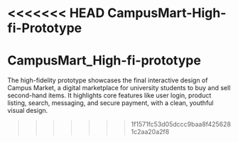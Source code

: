 <<<<<<< HEAD
CampusMart-High-fi-Prototype
=======
# CampusMart_High-fi-prototype
The high-fidelity prototype showcases the final interactive design of Campus Market, a digital marketplace for university students to buy and sell second-hand items. It highlights core features like user login, product listing, search, messaging, and secure payment, with a clean, youthful visual design.
>>>>>>> 1f1571fc53d05dccc9baa8f4256281c2aa20a2f8
